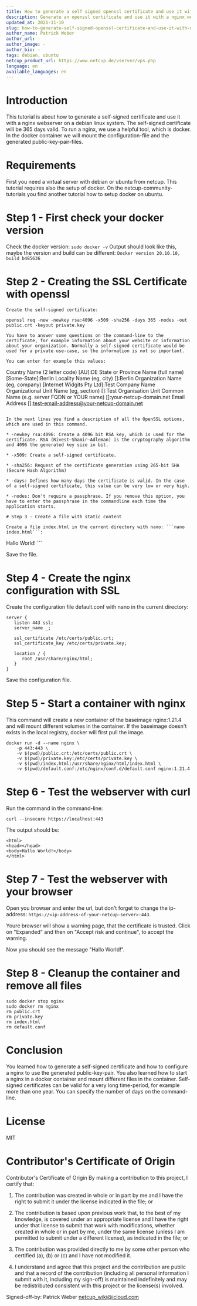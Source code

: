 ```yaml
---
title: How to generate a self signed openssl certificate and use it with nginx
description: Generate an openssl certificate and use it with a nginx webserver
updated_at: 2021-11-10
slug: how-to-generate-self-signed-openssl-certificate-and-use-it-with-nginx
author_name: Patrick Weber
author_url: -
author_image: -
author_bio: -
tags: debian, ubuntu
netcup_product_url: https://www.netcup.de/vserver/vps.php
language: en
available_languages: en
---
```


# Introduction
This tutorial is about how to generate a self-signed certificate and use it with a nginx webserver on a debian linux system. The self-signed certificate will be 365 days valid. To run a nginx, we use a helpful tool, which is docker. In the docker container we will mount the configuration-file and the generated public-key-pair-files.

# Requirements
First you need a virtual server with debian or ubuntu from netcup. This tutorial requires also the setup of docker. On the netcup-community-tutorials you find another tutorial how to setup docker on ubuntu.

# Step 1 - First check your docker version
Check the docker version: ```sudo docker -v```
Output should look like this, maybe the version and build can be different: ```Docker version 20.10.10, build b485636```

# Step 2 - Creating the SSL Certificate with openssl
```
Create the self-signed certificate:

openssl req -new -newkey rsa:4096 -x509 -sha256 -days 365 -nodes -out public.crt -keyout private.key

You have to answer some questions on the command-line to the certificate, for example information about your website or information about your organization. Normally a self-signed certificate would be used for a private use-case, so the information is not so important.

You can enter for example this values:
```
Country Name (2 letter code) [AU]:DE
State or Province Name (full name) [Some-State]:Berlin
Locality Name (eg, city) []:Berlin
Organization Name (eg, company) [Internet Widgits Pty Ltd]:Test Company Name
Organizational Unit Name (eg, section) []:Test Organisation Unit
Common Name (e.g. server FQDN or YOUR name) []:your-netcup-domain.net
Email Address []:test-email-address@your-netcup-domain.net
```

In the next lines you find a description of all the OpenSSL options, which are used in this command.

* -newkey rsa:4096: Create a 4096 bit RSA key, which is used for the certificate. RSA (Rivest–Shamir–Adleman) is the cryptography algorithm and 4096 the generated key size in bit.

* -x509: Create a self-signed certificate.

* -sha256: Request of the certificate generation using 265-bit SHA (Secure Hash Algorithm)

* -days: Defines how many days the certificate is valid. In the case of a self-signed certificate, this value can be very low or very high.

* -nodes: Don't require a passphrase. If you remove this option, you have to enter the passphrase in the commandline each time the application starts.

# Step 3 - Create a file with static content

Create a file index.html in the current directory with nano: ```nano index.html```:
```
<html>
<head></head>
<body>Hallo World!</body>
</html>
```

Save the file.

# Step 4 - Create the nginx configuration with SSL

Create the configuration file default.conf with nano in the current directory:

```
server {
   listen 443 ssl;
   server_name _;

   ssl_certificate /etc/certs/public.crt;
   ssl_certificate_key /etc/certs/private.key;

   location / {
      root /usr/share/nginx/html;
   }
}
```

Save the configuration file.

# Step 5 - Start a container with nginx

This command will create a new container of the baseimage nginx:1.21.4 and will mount different volumes in the container. If the baseimage doesn't exists in the local registry, docker will first pull the image.

```
docker run -d --name nginx \
    -p 443:443 \
    -v $(pwd)/public.crt:/etc/certs/public.crt \
    -v $(pwd)/private.key:/etc/certs/private.key \
    -v $(pwd)/index.html:/usr/share/nginx/html/index.html \
    -v $(pwd)/default.conf:/etc/nginx/conf.d/default.conf nginx:1.21.4
```

# Step 6 - Test the webserver with curl
Run the command in the command-line:
```
curl --insecure https://localhost:443
```

The output should be:
```
<html>
<head></head>
<body>Hallo World!</body>
</html>
```

# Step 7 - Test the webserver with your browser
Open you browser and enter the url, but don't forget to change the ip-address: ```https://<ip-address-of-your-netcup-server>:443```.

Youre browser will show a warning page, that the certificate is trusted. Click on "Expanded" and then on "Accept risk and continue", to accept the warning.

Now you should see the message "Hallo World!".

# Step 8 - Cleanup the container and remove all files
```
sudo docker stop nginx
sudo docker rm nginx
rm public.crt
rm private.key
rm index.html
rm default.conf
```

# Conclusion
You learned how to generate a self-signed certificate and how to configure a nginx to use the generated public-key-pair. You also learned how to start a nginx in a docker container and mount different files in the container. Self-signed certificates can be valid for a very long time-period, for example more than one year. You can specify the number of days on the command-line.

# License
MIT

# Contributor's Certificate of Origin
Contributor's Certificate of Origin By making a contribution to this project, I certify that:

 1) The contribution was created in whole or in part by me and I have the right to submit it under the license indicated in the file; or

 2) The contribution is based upon previous work that, to the best of my knowledge, is covered under an appropriate license and I have the right under that license to submit that work with modifications, whether created in whole or in part by me, under the same license (unless I am permitted to submit under a different license), as indicated in the file; or

 3) The contribution was provided directly to me by some other person who certified (a), (b) or (c) and I have not modified it.

 4) I understand and agree that this project and the contribution are public and that a record of the contribution (including all personal information I submit with it, including my sign-off) is maintained indefinitely and may be redistributed consistent with this project or the license(s) involved.

Signed-off-by: Patrick Weber netcup_wiki@icloud.com
